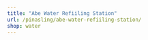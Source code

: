 ```yaml
---
title: "Abe Water Refiiling Station"
url: /pinasling/abe-water-refiiling-station/
shop: water
---
```


